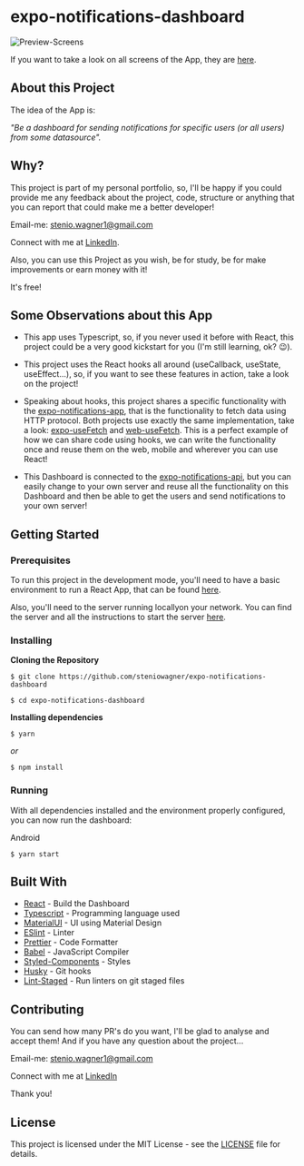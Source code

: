 

# expo-notifications-dashboard

![Preview-Screens](https://github.com/steniowagner/expo-notifications-dashboard/blob/master/img/flow.png)

If you want to take a look on all screens of the App, they are [here](https://github.com/steniowagner/expo-notifications-dashboard/tree/master/img).


## About this Project

The idea of the App is:

_"Be a dashboard for sending notifications for specific users (or all users) from some datasource"._

## Why?

This project is part of my personal portfolio, so, I'll be happy if you could provide me any feedback about the project, code, structure or anything that you can report that could make me a better developer!

Email-me: stenio.wagner1@gmail.com

Connect with me at [LinkedIn](https://www.linkedin.com/in/steniowagner/).

Also, you can use this Project as you wish, be for study, be for make improvements or earn money with it!

It's free!

## Some Observations about this App

- This app uses Typescript, so, if you never used it before with React, this project could be a very good kickstart for you (I'm still learning, ok?  😉).

- This project uses the React hooks all around (useCallback, useState, useEffect...), so, if you want to see these features in action, take a look on the project!

- Speaking about hooks, this project shares a specific functionality with the [expo-notifications-app](https://github.com/steniowagner/expo-notifications-app), that is the functionality to fetch data using HTTP protocol. Both projects use exactly the same implementation, take a look: [expo-useFetch](https://github.com/steniowagner/expo-notifications-app/blob/master/src/hooks/useFetch.ts) and [web-useFetch](https://github.com/steniowagner/expo-notifications-dashboard/blob/master/src/hooks/useFetch.ts).
This is a perfect example of how we can share code using hooks, we can write the functionality once and reuse them on the web, mobile and wherever you can use React!

- This Dashboard is connected to the [expo-notifications-api](https://github.com/steniowagner/expo-notifications-api), but you can easily change to your own server and reuse all the functionality on this Dashboard and then be able to get the users and send notifications to your own server!

## Getting Started

### Prerequisites

To run this project in the development mode, you'll need to have a basic environment to run a React App, that can be found [here](https://reactjs.org/docs/getting-started.html).

Also, you'll need to the server running locallyon your network. You can find the server and all the instructions to start the server [here](https://github.com/steniowagner/expo-notifications-api).

### Installing

**Cloning the Repository**

```
$ git clone https://github.com/steniowagner/expo-notifications-dashboard

$ cd expo-notifications-dashboard
```

**Installing dependencies**

```
$ yarn
```

_or_

```
$ npm install
```

### Running

With all dependencies installed and the environment properly configured, you can now run the dashboard:

Android

```
$ yarn start
```


## Built With

- [React](https://reactjs.org/) - Build the Dashboard
- [Typescript](https://www.typescriptlang.org/) - Programming language used
- [MaterialUI](https://material-ui.com/) - UI using Material Design
- [ESlint](https://eslint.org/) - Linter
- [Prettier](https://prettier.io/) - Code Formatter
- [Babel](https://babeljs.io/) - JavaScript Compiler
- [Styled-Components](https://www.styled-components.com/) - Styles
- [Husky](https://github.com/typicode/husky) - Git hooks
- [Lint-Staged](https://github.com/okonet/lint-staged) - Run linters on git staged files


## Contributing

You can send how many PR's do you want, I'll be glad to analyse and accept them! And if you have any question about the project...

Email-me: stenio.wagner1@gmail.com

Connect with me at [LinkedIn](https://www.linkedin.com/in/steniowagner/)

Thank you!

## License

This project is licensed under the MIT License - see the [LICENSE](https://github.com/steniowagner/expo-notifications-dashboard/blob/master/LICENSE) file for details.
